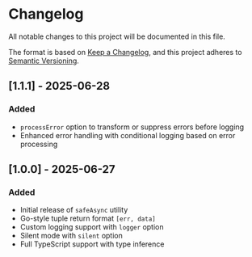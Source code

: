 # Changelog

All notable changes to this project will be documented in this file.

The format is based on [Keep a Changelog](https://keepachangelog.com/en/1.0.0/),
and this project adheres to [Semantic Versioning](https://semver.org/spec/v2.0.0.html).

## [1.1.1] - 2025-06-28

### Added

- `processError` option to transform or suppress errors before logging
- Enhanced error handling with conditional logging based on error processing

## [1.0.0] - 2025-06-27

### Added

- Initial release of `safeAsync` utility
- Go-style tuple return format `[err, data]`
- Custom logging support with `logger` option
- Silent mode with `silent` option
- Full TypeScript support with type inference
